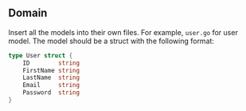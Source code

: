 ## Domain
Insert all the models into their own files. For example, `user.go` for user model. The model should be a struct with the following format:
```go
type User struct {
    ID        string
    FirstName string
    LastName  string
    Email     string
    Password  string
}
```